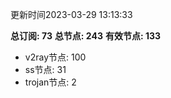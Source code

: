 更新时间2023-03-29 13:13:33

**总订阅: 73**
**总节点: 243**
**有效节点: 133**
- v2ray节点: 100
- ss节点: 31
- trojan节点: 2
